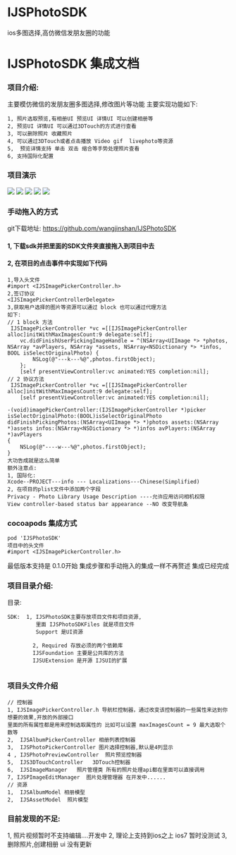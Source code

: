 # IJSPhotoSDK
ios多图选择,高仿微信发朋友圈的功能
#    IJSPhotoSDK  集成文档

### 项目介绍:
主要模仿微信的发朋友圈多图选择,修改图片等功能
主要实现功能如下:

```
1, 照片选取预览,有相册UI 预览UI 详情UI 可以创建相册等
2, 预览UI 详情UI 可以通过3DTouch的方式进行查看
3, 可以删除照片 收藏照片
4, 可以通过3DTouch或者点击播放 Video gif  livephoto等资源
5,  预览详情支持 单击 双击 缩合等手势处理照片查看
6, 支持国际化配置

```
### 项目演示
![](http://upload-images.jianshu.io/upload_images/2845360-e1139e616dc9b5ce.gif?imageMogr2/auto-orient/strip)
![](http://upload-images.jianshu.io/upload_images/2845360-7072385da979224f.png?imageMogr2/auto-orient/strip%7CimageView2/2/w/1240)
![](http://upload-images.jianshu.io/upload_images/2845360-6397045939f95518.jpeg?imageMogr2/auto-orient/strip%7CimageView2/2/w/1240)
![](http://upload-images.jianshu.io/upload_images/2845360-8dc30f4f738a4d7e.jpeg?imageMogr2/auto-orient/strip%7CimageView2/2/w/1240)
![](http://upload-images.jianshu.io/upload_images/2845360-cbc745c174236711.jpg?imageMogr2/auto-orient/strip%7CimageView2/2/w/1240)
### 手动拖入的方式
git下载地址:  https://github.com/wangjinshan/IJSPhotoSDK 
#### 1, 下载sdk并把里面的SDK文件夹直接拖入到项目中去
#### 2, 在项目的点击事件中实现如下代码

```
1,导入头文件
#import <IJSImagePickerController.h>
2,签订协议
<IJSImagePickerControllerDelegate>
3,获取用户选择的图片等资源可以通过 block 也可以通过代理方法
如下:
// 1 block 方法
 IJSImagePickerController *vc =[[IJSImagePickerController alloc]initWithMaxImagesCount:9 delegate:self];
    vc.didFinishUserPickingImageHandle = ^(NSArray<UIImage *> *photos, NSArray *avPlayers, NSArray *assets, NSArray<NSDictionary *> *infos, BOOL isSelectOriginalPhoto) {
        NSLog(@"---k---%@",photos.firstObject);
    };
    [self presentViewController:vc animated:YES completion:nil];
// 2 协议方法
 IJSImagePickerController *vc =[[IJSImagePickerController alloc]initWithMaxImagesCount:9 delegate:self];
    [self presentViewController:vc animated:YES completion:nil];
    
-(void)imagePickerController:(IJSImagePickerController *)picker isSelectOriginalPhoto:(BOOL)isSelectOriginalPhoto didFinishPickingPhotos:(NSArray<UIImage *> *)photos assets:(NSArray *)assets infos:(NSArray<NSDictionary *> *)infos avPlayers:(NSArray *)avPlayers
{
    NSLog(@"----w---%@",photos.firstObject);
}
大功告成就是这么简单
额外注意点:
1, 国际化: 
Xcode--PROJECT---info --- Localizations---Chinese(Simplified)
2, 在项目的plist文件中添加两个字段
Privacy - Photo Library Usage Description ----允许应用访问相机权限
View controller-based status bar appearance --NO 改变导航条

``` 
###  cocoapods 集成方式

```
pod 'IJSPhotoSDK'
项目中的头文件
#import <IJSImagePickerController.h>
```
最低版本支持是 0.1.0开始
集成步骤和手动拖入的集成一样不再赘述
集成已经完成

### 项目目录介绍:
目录: 


```
SDK:  1, IJSPhotoSDK主要存放项目文件和项目资源,
         里面 IJSPhotoSDKFiles 就是项目文件 
         Support 是UI资源

        2, Required 存放必须的两个依赖库 
        IJSFoundation 主要是公共库的方法 
        IJSUExtension 是开源 IJSUI的扩展
    
```
### 项目头文件介绍

```
// 控制器
1, IJSImagePickerController.h 导航栏控制器，通过改变该控制器的一些属性来达到你想要的效果,开放的外部接口
里面的所有属性都是用来控制选取属性的 比如可以设置 maxImagesCount = 9 最大选取个数等
2,  IJSAlbumPickerController 相册列表控制器 
3,  IJSPhotoPickerController 图片选择控制器,默认是4列显示 
4 , IJSPhotoPreviewController  照片预览控制器
5,  IJS3DTouchController   3DTouch控制器
6,  IJSImageManager   照片管理类 所有的照片处理api都在里面可以直接调用
7, IJSPImageEditManager  图片处理管理器 在开发中......
// 资源
1,  IJSAlbumModel 相册模型
2,  IJSAssetModel  照片模型

```
###  目前发现的不足:
1, 照片视频暂时不支持编辑....开发中
2, 理论上支持到ios之上 ios7 暂时没测试
3, 删除照片,创建相册 ui 没有更新
